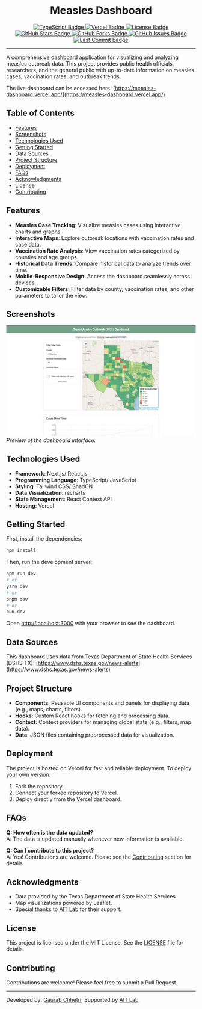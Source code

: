 <div align="center">
  <h1>Measles Dashboard</h1>
  
  <a href="https://www.typescriptlang.org/" target="_blank">
    <img src="https://img.shields.io/badge/Built%20with-TypeScript-blue" alt="TypeScript Badge">
  </a>
  <a href="https://vercel.com" target="_blank">
    <img src="https://img.shields.io/badge/Deployed%20on-Vercel-blue" alt="Vercel Badge">
  </a>
  <a href="https://opensource.org/licenses/MIT" target="_blank">
    <img src="https://img.shields.io/badge/License-MIT-yellow" alt="License Badge">
  </a>
  <a href="https://img.shields.io/github/stars/gauravfs-14/measles-dashboard" target="_blank">
    <img src="https://img.shields.io/github/stars/gauravfs-14/measles-dashboard" alt="GitHub Stars Badge">
  </a>
  <a href="https://img.shields.io/github/forks/gauravfs-14/measles-dashboard" target="_blank">
    <img src="https://img.shields.io/github/forks/gauravfs-14/measles-dashboard" alt="GitHub Forks Badge">
  </a>
  <a href="https://img.shields.io/github/issues/gauravfs-14/measles-dashboard" target="_blank">
    <img src="https://img.shields.io/github/issues/gauravfs-14/measles-dashboard" alt="GitHub Issues Badge">
  </a>
  <a href="https://img.shields.io/github/last-commit/gauravfs-14/measles-dashboard" target="_blank">
    <img src="https://img.shields.io/github/last-commit/gauravfs-14/measles-dashboard" alt="Last Commit Badge">
  </a>
</div>

---

A comprehensive dashboard application for visualizing and analyzing measles outbreak data. This project provides public health officials, researchers, and the general public with up-to-date information on measles cases, vaccination rates, and outbreak trends.

The live dashboard can be accessed here: [https://measles-dashboard.vercel.app/](https://measles-dashboard.vercel.app/)

## Table of Contents

- [Features](#features)
- [Screenshots](#screenshots)
- [Technologies Used](#technologies-used)
- [Getting Started](#getting-started)
- [Data Sources](#data-sources)
- [Project Structure](#project-structure)
- [Deployment](#deployment)
- [FAQs](#faqs)
- [Acknowledgments](#acknowledgments)
- [License](#license)
- [Contributing](#contributing)

## Features

- **Measles Case Tracking**: Visualize measles cases using interactive charts and graphs.
- **Interactive Maps**: Explore outbreak locations with vaccination rates and case data.
- **Vaccination Rate Analysis**: View vaccination rates categorized by counties and age groups.
- **Historical Data Trends**: Compare historical data to analyze trends over time.
- **Mobile-Responsive Design**: Access the dashboard seamlessly across devices.
- **Customizable Filters**: Filter data by county, vaccination rates, and other parameters to tailor the view.

## Screenshots

![Dashboard Overview](public/og-img.png)
_Preview of the dashboard interface._

## Technologies Used

- **Framework**: Next.js/ React.js
- **Programming Language**: TypeScript/ JavaScript
- **Styling**: Tailwind CSS/ ShadCN
- **Data Visualization**: recharts
- **State Management**: React Context API
- **Hosting**: Vercel

## Getting Started

First, install the dependencies:

```bash
npm install
```

Then, run the development server:

```bash
npm run dev
# or
yarn dev
# or
pnpm dev
# or
bun dev
```

Open [http://localhost:3000](http://localhost:3000) with your browser to see the dashboard.

## Data Sources

This dashboard uses data from Texas Department of State Health Services (DSHS TX): [https://www.dshs.texas.gov/news-alerts](https://www.dshs.texas.gov/news-alerts)

## Project Structure

- **Components**: Reusable UI components and panels for displaying data (e.g., maps, charts, filters).
- **Hooks**: Custom React hooks for fetching and processing data.
- **Context**: Context providers for managing global state (e.g., filters, map data).
- **Data**: JSON files containing preprocessed data for visualization.

## Deployment

The project is hosted on Vercel for fast and reliable deployment. To deploy your own version:

1. Fork the repository.
2. Connect your forked repository to Vercel.
3. Deploy directly from the Vercel dashboard.

## FAQs

**Q: How often is the data updated?**  
A: The data is updated manually whenever new information is available.

**Q: Can I contribute to this project?**  
A: Yes! Contributions are welcome. Please see the [Contributing](#contributing) section for details.

## Acknowledgments

- Data provided by the Texas Department of State Health Services.
- Map visualizations powered by Leaflet.
- Special thanks to [AIT Lab](https://ait-lab.vercel.app) for their support.

## License

This project is licensed under the MIT License. See the [LICENSE](LICENSE) file for details.

## Contributing

Contributions are welcome! Please feel free to submit a Pull Request.

---

Developed by: [Gaurab Chhetri](https://github.com/gauravfs-14), Supported by [AIT Lab](https://ait-lab.vercel.app).
